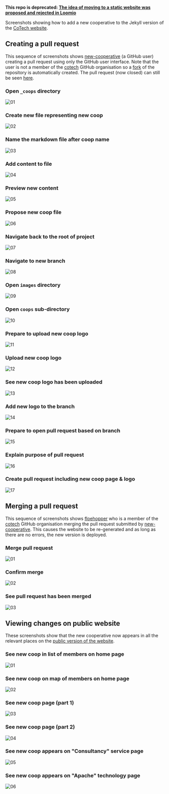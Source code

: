__This repo is deprecated: [The idea of moving to a static website was proposed and rejected in Loomio](https://www.loomio.org/d/FnHRkxCO)__

Screenshots showing how to add a new cooperative to the Jekyll version of the [CoTech website][jekyll-website].

## Creating a pull request

This sequence of screenshots shows [new-cooperative][] (a GitHub user) creating a pull request using only the GitHub user interface. Note that the user is not a member of the [cotech][] GitHub organisation so a [fork][] of the repository is automatically created. The pull request (now closed) can still be seen [here][pull-request].

### Open `_coops` directory

![01](images/new-cooperative-screenshot-01.png)

### Create new file representing new coop

![02](images/new-cooperative-screenshot-02.png)

### Name the markdown file after coop name

![03](images/new-cooperative-screenshot-03.png)

### Add content to file

![04](images/new-cooperative-screenshot-04.png)

### Preview new content

![05](images/new-cooperative-screenshot-05.png)

### Propose new coop file

![06](images/new-cooperative-screenshot-06.png)

### Navigate back to the root of project

![07](images/new-cooperative-screenshot-07.png)

### Navigate to new branch

![08](images/new-cooperative-screenshot-08.png)

### Open `images` directory

![09](images/new-cooperative-screenshot-09.png)

### Open `coops` sub-directory

![10](images/new-cooperative-screenshot-10.png)

### Prepare to upload new coop logo

![11](images/new-cooperative-screenshot-11.png)

### Upload new coop logo

![12](images/new-cooperative-screenshot-12.png)

### See new coop logo has been uploaded

![13](images/new-cooperative-screenshot-13.png)

### Add new logo to the branch

![14](images/new-cooperative-screenshot-14.png)

### Prepare to open pull request based on branch

![15](images/new-cooperative-screenshot-15.png)

### Explain purpose of pull request

![16](images/new-cooperative-screenshot-16.png)

### Create pull request including new coop page & logo

![17](images/new-cooperative-screenshot-17.png)

## Merging a pull request

This sequence of screenshots shows [floehopper][] who is a member of the [cotech][] GitHub organisation merging the pull request submitted by [new-cooperative][]. This causes the website to be re-generated and as long as there are no errors, the new version is deployed.

### Merge pull request

![01](images/floehopper-screenshot-01.png)

### Confirm merge

![02](images/floehopper-screenshot-02.png)

### See pull request has been merged

![03](images/floehopper-screenshot-03.png)

## Viewing changes on public website

These screenshots show that the new cooperative now appears in all the relevant places on the [public version of the website][jekyll-website].

### See new coop in list of members on home page

![01](images/public-screenshot-01.png)

### See new coop on map of members on home page

![02](images/public-screenshot-02.png)

### See new coop page (part 1)

![03](images/public-screenshot-03.png)

### See new coop page (part 2)

![04](images/public-screenshot-04.png)

### See new coop appears on "Consultancy" service page

![05](images/public-screenshot-05.png)

### See new coop appears on "Apache" technology page

![06](images/public-screenshot-06.png)

[new-cooperative]: https://github.com/new-cooperative
[cotech]: https://github.com/cotech
[floehopper]: https://github.com/floehopper
[pull-request]: https://github.com/cotech/statically-generated-website/pull/2
[fork]: https://github.com/new-cooperative/statically-generated-website
[jekyll-website]: https://cotech.github.io/statically-generated-website/
